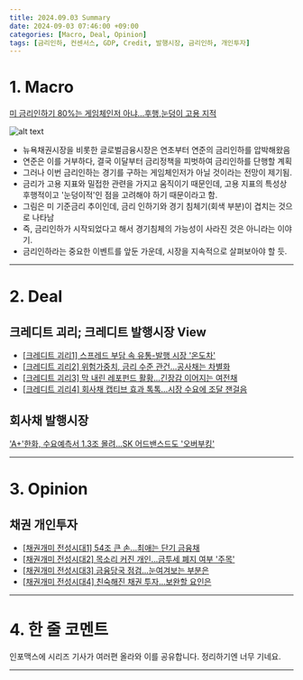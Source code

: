 ```yaml
---
title: 2024.09.03 Summary
date: 2024-09-03 07:46:00 +09:00
categories: [Macro, Deal, Opinion]
tags: [금리인하, 컨센서스, GDP, Credit, 발행시장, 금리인하, 개인투자]
---
```


# 1. Macro

[미 금리인하기 80%는 게임체인저 아냐...후행,눈덩이 고용 지적](https://news.einfomax.co.kr/news/articleView.html?idxno=4323523)

![alt text](https://cdn.news.einfomax.co.kr/news/photo/202409/4323523_203229_51.jpg)

- 뉴욕채권시장을 비롯한 글로벌금융시장은 연초부터 연준의 금리인하를 압박해왔음
- 연준은 이를 거부하다, 결국 이달부터 금리정책을 피벗하여 금리인하를 단행할 계획
- 그러나 이번 금리인하는 경기를 구하는 게임체인저가 아닐 것이라는 전망이 제기됨.
- 금리가 고용 지표와 밀접한 관련을 가지고 움직이기 때문인데, 고용 지표의 특성상 후행적이고 '눈덩이적'인 점을 고려해야 하기 때문이라고 함.
- 그림은 미 기준금리 추이인데, 금리 인하기와 경기 침체기(회색 부분)이 겹치는 것으로 나타남
- 즉, 금리인하가 시작되었다고 해서 경기침체의 가능성이 사라진 것은 아니라는 이야기.
- 금리인하라는 중요한 이벤트를 앞둔 가운데, 시장을 지속적으로 살펴보아야 할 듯.

---

# 2. Deal

## 크레디트 괴리; 크레디트 발행시장 View

- [[크레디트 괴리1] 스프레드 부담 속 유통-발행 시장 '온도차'](https://news.einfomax.co.kr/news/articleView.html?idxno=4323458)
- [[크레디트 괴리2] 위험가중치, 금리 수준 관건...공사채는 차별화](https://news.einfomax.co.kr/news/articleView.html?idxno=4323460)
- [[크레디트 괴리3] 막 내린 레포펀드 활황...긴장감 이어지는 여전채](https://news.einfomax.co.kr/news/articleView.html?idxno=4323459)
- [[크레디트 괴리4] 회사채 캡티브 효과 톡톡...시장 수요에 조달 잰걸음](https://news.einfomax.co.kr/news/articleView.html?idxno=4323461)

## 회사채 발행시장

['A+'한화, 수요예측서 1.3조 몰려...SK 어드밴스드도 '오버부킹'](https://news.einfomax.co.kr/news/articleView.html?idxno=4323565)



---

# 3. Opinion

## 채권 개인투자

- [[채권개미 전성시대1] 54조 큰 손...최애는 단기 금융채](https://news.einfomax.co.kr/news/articleView.html?idxno=4323488)
- [[채권개미 전성시대2] 목소리 커진 개인...금투세 폐지 여부 '주목'](https://news.einfomax.co.kr/news/articleView.html?idxno=4323490)
- [[채권개미 전성시대3] 금융당국 점검...눈여겨보는 부분은](https://news.einfomax.co.kr/news/articleView.html?idxno=4323489)
- [[채권개미 전성시대4] 친숙해진 채권 투자...보완할 요인은](https://news.einfomax.co.kr/news/articleView.html?idxno=4323491)


---

# 4. 한 줄 코멘트

인포맥스에 시리즈 기사가 여러편 올라와 이를 공유합니다. 정리하기엔 너무 기네요.

---